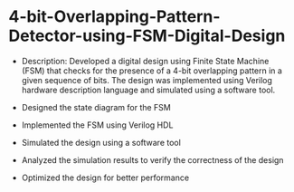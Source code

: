 # 4-bit-Overlapping-Pattern-Detector-using-FSM-Digital-Design
- Description: 
Developed a digital design using Finite State Machine (FSM) that checks for the presence of a 4-bit overlapping pattern in a given sequence of bits. The design was implemented using Verilog hardware description language and simulated using a software tool.

- Designed the state diagram for the FSM
- Implemented the FSM using Verilog HDL
- Simulated the design using a software tool
- Analyzed the simulation results to verify the correctness of the design
- Optimized the design for better performance
